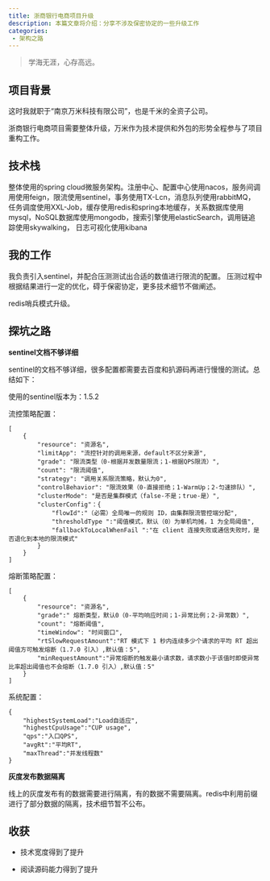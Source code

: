 ```yaml
---
title: 浙商银行电商项目升级
description: 本篇文章将介绍：分享不涉及保密协定的一些升级工作
categories:
 - 架构之路
---
```


> 学海无涯，心存高远。

## 项目背景

这时我就职于“南京万米科技有限公司”，也是千米的全资子公司。

浙商银行电商项目需要整体升级，万米作为技术提供和外包的形势全程参与了项目重构工作。

## 技术栈

整体使用的spring cloud微服务架构。注册中心、配置中心使用nacos，服务间调用使用feign，限流使用sentinel，事务使用TX-Lcn，消息队列使用rabbitMQ，
任务调度使用XXL-Job，缓存使用redis和spring本地缓存，关系数据库使用mysql，NoSQL数据库使用mongodb，搜索引擎使用elasticSearch，调用链追踪使用skywalking，
日志可视化使用kibana

## 我的工作

我负责引入sentinel，并配合压测测试出合适的数值进行限流的配置。 压测过程中根据结果进行一定的优化，碍于保密协定，更多技术细节不做阐述。

redis哨兵模式升级。

## 探坑之路

**sentinel文档不够详细**

sentinel的文档不够详细，很多配置都需要去百度和扒源码再进行慢慢的测试。总结如下：

使用的sentinel版本为：1.5.2

流控策略配置：
```
[
    {
        "resource": "资源名",
        "limitApp": "流控针对的调用来源，default不区分来源",
        "grade": "限流类型（0-根据并发数量限流；1-根据QPS限流）",
        "count": "限流阈值",
        "strategy": "调用关系限流策略，默认为0",
        "controlBehavior": "限流效果（0-直接拒绝；1-WarmUp；2-匀速排队）",
        "clusterMode": "是否是集群模式（false-不是；true-是）",
        "clusterConfig"：{
            "flowId":"（必需）全局唯一的规则 ID，由集群限流管控端分配",
            "thresholdType ":"阈值模式，默认（0）为单机均摊，1 为全局阈值",
            "fallbackToLocalWhenFail ":"在 client 连接失败或通信失败时，是否退化到本地的限流模式"
        }
    }
]
```

熔断策略配置：
```
[
    {
        "resource": "资源名",
        "grade":" 熔断类型，默认0（0-平均响应时间；1-异常比例；2-异常数）",
        "count": "熔断阈值",
        "timeWindow": "时间窗口",
        "rtSlowRequestAmount":"RT 模式下 1 秒内连续多少个请求的平均 RT 超出阈值方可触发熔断（1.7.0 引入）,默认值：5",
        "minRequestAmount":"异常熔断的触发最小请求数，请求数小于该值时即使异常比率超出阈值也不会熔断（1.7.0 引入）,默认值：5"
    }
]
```

系统配置：
```
{
    "highestSystemLoad":"Load自适应",
    "highestCpuUsage":"CUP usage",
    "qps":"入口QPS",
    "avgRt":"平均RT",
    "maxThread":"并发线程数"
}
```

**灰度发布数据隔离**

线上的灰度发布有的数据需要进行隔离，有的数据不需要隔离。redis中利用前缀进行了部分数据的隔离，技术细节暂不公布。


## 收获

- 技术宽度得到了提升

- 阅读源码能力得到了提升